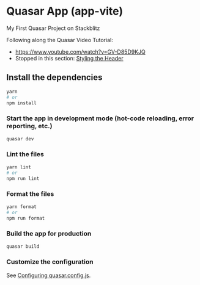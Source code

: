 # Quasar App (app-vite)

My First Quasar Project on Stackblitz

Following along the Quasar Video Tutorial:

- https://www.youtube.com/watch?v=GV-D85D9KJQ
- Stopped in this section: [Styling the Header](https://www.youtube.com/watch?v=GV-D85D9KJQ&t=498s)

## Install the dependencies

```bash
yarn
# or
npm install
```

### Start the app in development mode (hot-code reloading, error reporting, etc.)

```bash
quasar dev
```

### Lint the files

```bash
yarn lint
# or
npm run lint
```

### Format the files

```bash
yarn format
# or
npm run format
```

### Build the app for production

```bash
quasar build
```

### Customize the configuration

See [Configuring quasar.config.js](https://v2.quasar.dev/quasar-cli-vite/quasar-config-js).
